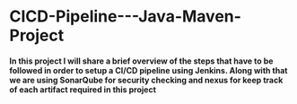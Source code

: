 # CICD-Pipeline---Java-Maven-Project

#### In this project I will share a brief overview of the steps that have to be followed in order to setup a CI/CD pipeline using Jenkins. Along with that we are using SonarQube for security checking and nexus for keep track of each artifact required in this project  
